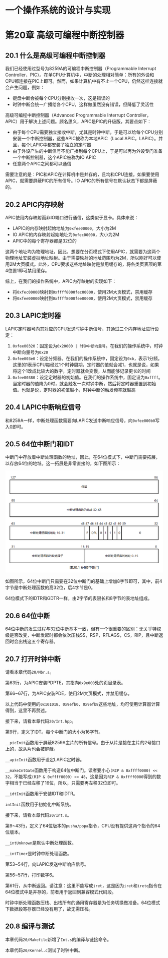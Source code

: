 # 一个操作系统的设计与实现

# 第20章 高级可编程中断控制器

## 20.1 什么是高级可编程中断控制器

我们已经使用过型号为8259A的可编程中断控制器（Programmable Interrupt Controller，PIC）。在单CPU计算机中，中断的处理相对简单：所有的外设和CPU都连接在PIC上即可。然而，如果计算机中有不止一个CPU，仍然这样连接就会产生问题，例如：

* 键盘中断会被每个CPU分别接收一次，这是错误的
* 时钟中断会统一广播给各个CPU，这样做虽然没有错误，但降低了灵活性

高级可编程中断控制器（Advanced Programmable Interrupt Controller，APIC）用于解决上述问题。顾名思义，APIC是PIC的升级版，其要点如下：

* 由于每个CPU需要独立接收中断，尤其是时钟中断，于是可以给每个CPU分别安装一个中断控制器，这些APIC被称为本地APIC（Local APIC，LAPIC）。并且，每个LAPIC中都安装了独立的定时器
* 由于外设产生的中断信号不能广播到每个CPU上，于是可以再为外设专门准备一个中断控制器，这个APIC被称为IO APIC
* 任意两个APIC之间都可以通信

需要注意的是：PIC和APIC在计算机中是并存的，且均和CPU连接。如果要使用APIC，就需要屏蔽PIC的所有信号。IO APIC的所有信号在默认状态下都是屏蔽的。

## 20.2 APIC内存映射

APIC使用内存映射而非IO端口进行通信，这类似于显卡。具体来说：

* LAPIC的内存映射起始地址为`0xfee00000`，大小为2M
* IO APIC的内存映射起始地址为`0xfec00000`，大小为2M
* APIC中的每个寄存器都是32位的

这两个地址均为物理地址，因此，想要在分页模式下使用APIC，就需要为这两个物理地址安装虚拟地址映射。由于需要映射的地址范围均为2M，所以刚好可以使用2M大页模式。此外，CPU要求这些地址映射是禁用缓存的，将各类页表项的第4位置1即可禁用缓存。

综上，在我们的操作系统中，APIC内存映射的实现如下：

* 将`0xfec00000`映射到`0xffff8000fec00000`，使用2M大页模式，禁用缓存
* 将`0xfee00000`映射到`0xffff8000fee00000`，使用2M大页模式，禁用缓存

## 20.3 LAPIC定时器

LAPIC定时器可向其对应的CPU发送时钟中断信号，其通过三个内存地址进行设定：

1. `0xfee00320`：固定设为`0x20000 | 时钟中断向量号`。在我们的操作系统中，时钟中断向量号为`0x20`
2. `0xfee003e0`：设定分频器。在我们的操作系统中，固定设为`0xb`，表示1分频。这里的1表示CPU每经过1个时钟周期，定时器的值就会减1，也就是说，如果将这个1改成比较大的数字，定时器就会变慢，从而能够记录更长的时间
3. `0xfee00380`：设定定时器的初始值。在我们的操作系统中，固定设为`0xffff`。当定时器的值降为0时，就会触发一次时钟中断，然后将定时器重置到初始值。也就是说，定时器的初值越小，时钟中断的触发频率就越高

## 20.4 LAPIC中断响应信号

和8259A一样，中断处理函数需要向LAPIC发送中断响应信号，向`0xfee000b0`写入0即可。

## 20.5 64位中断门和IDT

中断门中存放着中断处理函数的地址，因此，在64位模式下，中断门需要拓展，以存放64位的地址。这一拓展是非常直接的，如下图所示：

![](../figure/os/20.1.png)

如图所示，64位中断门只需要在32位中断门的基础上增加8字节即可，其中，前4字节是中断处理函数的高32位，后4字节是0。

64位模式下的IDTR和GDTR一样，由2字节的表限长和8字节的表地址组成。

## 20.6 64位中断

64位中断的发生过程与32位中断基本一致，但有一个很重要的区别：无关乎特权级是否改变，中断发起时都会依次压栈SS，RSP，RFLAGS，CS，RIP，且中断返回时会出栈这五个寄存器。

## 20.7 打开时钟中断

请看本章代码`20/Mbr.s`。

第63行，为APIC安装PDPTE，其指向`0x9e000`处的页目录表。

第66\~67行，为APIC安装PDE，使用2M大页模式，并禁用缓存。

以上代码中使用的`0x101018`、`0x9efb0`、`0x9efb8`这些地址，均可使用计算器计算得到，这里不再赘述。

接下来，请看本章代码`20/Int.hpp`。

第9行，定义了IDT。每个中断门的大小为16字节。

`__picInit`函数用于屏蔽8259A主片的所有信号。由于从片是接在主片的2号接口上的，故从片也会被屏蔽。

`__apicInit`函数用于设定LAPIC定时器。

`__makeIntGate`函数用于构造64位中断门。读者要小心`(RIP & 0xffff0000) << 32`，不能写成`(RIP & 0xffff0000) << 48`，这是因为`RIP & 0xffff0000`得到的数字相当于已经左移了16位，所以，只需要再左移32位即可。

`__idtInit`函数用于安装IDT和IDTR。

`intInit`函数用于初始化中断系统。

接下来，请看本章代码`20/Int.s`。

第9\~43行，定义了64位版本的`pusha/popa`指令，CPU没有提供这两个指令的64位版本。

`__intUnknown`是默认中断处理函数。

`__intTimer`是时钟中断处理函数。

第53\~54行，向LAPIC发送中断响应信号。

第56\~57行，打印数字6。

第61行，从中断返回。请注意：这里不能写成`iret`，这是因为`iret`和`iretq`指令在64位模式中是并存的，前者用于返回到兼容模式代码段。

时钟中断处理函数压栈、出栈所有的通用寄存器是为任务切换做准备。64位模式下数据段寄存器已经没有用了，故无需压栈。

## 20.8 编译与测试

本章代码`20/Makefile`新增了`Int.s`的编译与链接命令。

本章代码`20/Kernel.c`测试了时钟中断。


